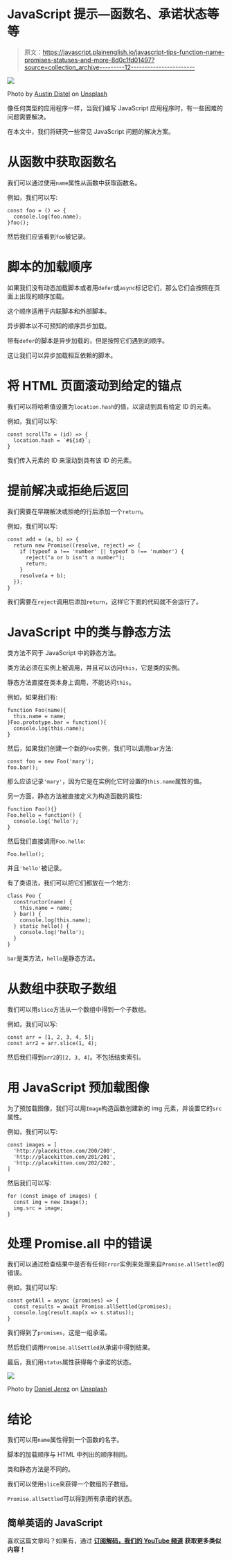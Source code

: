 # JavaScript 提示—函数名、承诺状态等等

> 原文：<https://javascript.plainenglish.io/javascript-tips-function-name-promises-statuses-and-more-8d0c1fd01497?source=collection_archive---------12----------------------->

![](img/fe268d0e5ac01ba3e1485f08465b2d44.png)

Photo by [Austin Distel](https://unsplash.com/@austindistel?utm_source=medium&utm_medium=referral) on [Unsplash](https://unsplash.com?utm_source=medium&utm_medium=referral)

像任何类型的应用程序一样，当我们编写 JavaScript 应用程序时，有一些困难的问题需要解决。

在本文中，我们将研究一些常见 JavaScript 问题的解决方案。

# 从函数中获取函数名

我们可以通过使用`name`属性从函数中获取函数名。

例如，我们可以写:

```
const foo = () => {
  console.log(foo.name);
}foo();
```

然后我们应该看到`foo`被记录。

# 脚本的加载顺序

如果我们没有动态加载脚本或者用`defer`或`async`标记它们，那么它们会按照在页面上出现的顺序加载。

这个顺序适用于内联脚本和外部脚本。

异步脚本以不可预知的顺序异步加载。

带有`defer`的脚本是异步加载的，但是按照它们遇到的顺序。

这让我们可以异步加载相互依赖的脚本。

# 将 HTML 页面滚动到给定的锚点

我们可以将哈希值设置为`location.hash`的值，以滚动到具有给定 ID 的元素。

例如，我们可以写:

```
const scrollTo = (id) => {
  location.hash = `#${id}`;
}
```

我们传入元素的 ID 来滚动到具有该 ID 的元素。

# 提前解决或拒绝后返回

我们需要在早期解决或拒绝的行后添加一个`return`。

例如，我们可以写:

```
const add = (a, b) => {
  return new Promise((resolve, reject) => {
    if (typeof a !== 'number' || typeof b !== 'number') {
      reject("a or b isn't a number");
      return;
    }
    resolve(a + b);
  });
}
```

我们需要在`reject`调用后添加`return`，这样它下面的代码就不会运行了。

# JavaScript 中的类与静态方法

类方法不同于 JavaScript 中的静态方法。

类方法必须在实例上被调用，并且可以访问`this`，它是类的实例。

静态方法直接在类本身上调用，不能访问`this`。

例如，如果我们有:

```
function Foo(name){
  this.name = name;
}Foo.prototype.bar = function(){
  console.log(this.name);
}
```

然后，如果我们创建一个新的`Foo`实例，我们可以调用`bar`方法:

```
const foo = new Foo('mary');
foo.bar();
```

那么应该记录`'mary'`，因为它是在实例化它时设置的`this.name`属性的值。

另一方面，静态方法被直接定义为构造函数的属性:

```
function Foo(){}
Foo.hello = function() {
  console.log('hello');
}
```

然后我们直接调用`Foo.hello`:

```
Foo.hello();
```

并且`'hello'`被记录。

有了类语法，我们可以把它们都放在一个地方:

```
class Foo {
  constructor(name) {
    this.name = name;
  } bar() {
    console.log(this.name);
  } static hello() {
    console.log('hello');
  }
}
```

`bar`是类方法，`hello`是静态方法。

# 从数组中获取子数组

我们可以用`slice`方法从一个数组中得到一个子数组。

例如，我们可以写:

```
const arr = [1, 2, 3, 4, 5];
const arr2 = arr.slice(1, 4);
```

然后我们得到`arr2`的`[2, 3, 4]`。不包括结束索引。

# 用 JavaScript 预加载图像

为了预加载图像，我们可以用`Image`构造函数创建新的 img 元素，并设置它的`src`属性。

例如，我们可以写:

```
const images = [
  'http://placekitten.com/200/200',
  'http://placekitten.com/201/201',
  'http://placekitten.com/202/202',
]
```

然后我们可以写:

```
for (const image of images) {
  const img = new Image();
  img.src = image;
}
```

# 处理 Promise.all 中的错误

我们可以通过检查结果中是否有任何`Error`实例来处理来自`Promise.allSettled`的错误。

例如，我们可以写:

```
const getAll = async (promises) => {
  const results = await Promise.allSettled(promises);
  console.log(result.map(x => s.status));
}
```

我们得到了`promises`，这是一组承诺。

然后我们调用`Promise.allSettled`从承诺中得到结果。

最后，我们用`status`属性获得每个承诺的状态。

![](img/9b1fc54ccb31452de274ee2e7fc8db1e.png)

Photo by [Daniel Jerez](https://unsplash.com/@danieljerez?utm_source=medium&utm_medium=referral) on [Unsplash](https://unsplash.com?utm_source=medium&utm_medium=referral)

# 结论

我们可以用`name`属性得到一个函数的名字。

脚本的加载顺序与 HTML 中列出的顺序相同。

类和静态方法是不同的。

我们可以使用`slice`来获得一个数组的子数组。

`Promise.allSettled`可以得到所有承诺的状态。

## **简单英语的 JavaScript**

喜欢这篇文章吗？如果有，通过 [**订阅解码，我们的 YouTube 频道**](https://www.youtube.com/channel/UCtipWUghju290NWcn8jhyAw) **获取更多类似内容！**